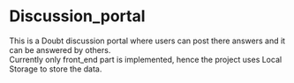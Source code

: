 # Discussion_portal


This is a Doubt discussion portal where users can post there answers and it can be answered by others.
<br>
Currently only front_end part is implemented, hence the project uses Local Storage to store the data.
